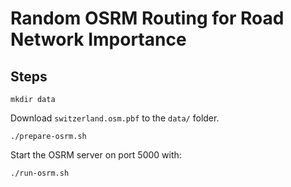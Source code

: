 # Random OSRM Routing for Road Network Importance

## Steps

```
mkdir data
```

Download `switzerland.osm.pbf` to the `data/` folder. 

```
./prepare-osrm.sh
```

Start the OSRM server on port 5000 with:

```
./run-osrm.sh
```

